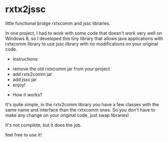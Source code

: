 # rxtx2jssc
little functional bridge rxtxcomm and jssc libraries.

In one project, I had to work with some code that doesn't work very well on Windows 8, so I developed this tiny library that allows java applications with rxtxcomm library to use jssc library with no modifications on your original code.


* Instructions:

- remove the old rxtxcomm jar from your project
- add rxtx2comm jar
- add jssc jar
- enjoy!
 

* How it works?

It's quite simple, in the rxtx2comm library you have a few classes with the same name and interface than the rxtxcomm ones. So you don't have to make any change on your original code, just swap libraries!

It's not complete, but it does the job. 

feel free to use it!
